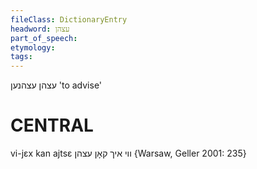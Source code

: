 ```yaml
---
fileClass: DictionaryEntry
headword: עצהן
part_of_speech: 
etymology: 
tags: 
---
```

עצהן
עצהנען
'to advise'

CENTRAL
========

vi-jɛx kan ajtsɛ ווי איך קאָן עצהן {Warsaw, Geller 2001: 235}